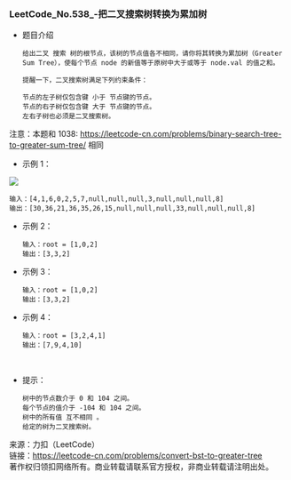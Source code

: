 ### LeetCode_No.538_-把二叉搜索树转换为累加树
* 题目介绍

      给出二叉 搜索 树的根节点，该树的节点值各不相同，请你将其转换为累加树（Greater Sum Tree），使每个节点 node 的新值等于原树中大于或等于 node.val 的值之和。

      提醒一下，二叉搜索树满足下列约束条件：

      节点的左子树仅包含键 小于 节点键的节点。
      节点的右子树仅包含键 大于 节点键的节点。
      左右子树也必须是二叉搜索树。
注意：本题和 1038: https://leetcode-cn.com/problems/binary-search-tree-to-greater-sum-tree/ 相同

* 示例 1：

![](https://assets.leetcode-cn.com/aliyun-lc-upload/uploads/2019/05/03/tree.png)

    输入：[4,1,6,0,2,5,7,null,null,null,3,null,null,null,8]
    输出：[30,36,21,36,35,26,15,null,null,null,33,null,null,null,8]    
* 示例 2：

      输入：root = [1,0,2]
      输出：[3,3,2]
* 示例 3：

      输入：root = [1,0,2]
      输出：[3,3,2]
* 示例 4：

      输入：root = [3,2,4,1]
      输出：[7,9,4,10]
 

* 提示：

      树中的节点数介于 0 和 104 之间。
      每个节点的值介于 -104 和 104 之间。
      树中的所有值 互不相同 。
      给定的树为二叉搜索树。


来源：力扣（LeetCode）\
链接：https://leetcode-cn.com/problems/convert-bst-to-greater-tree \
著作权归领扣网络所有。商业转载请联系官方授权，非商业转载请注明出处。
